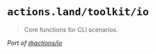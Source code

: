 # `actions.land/toolkit/io`

> Core functions for CLI scenarios.

*Port of [@actions/io](https://github.com/actions/toolkit/tree/main/packages/io)*
